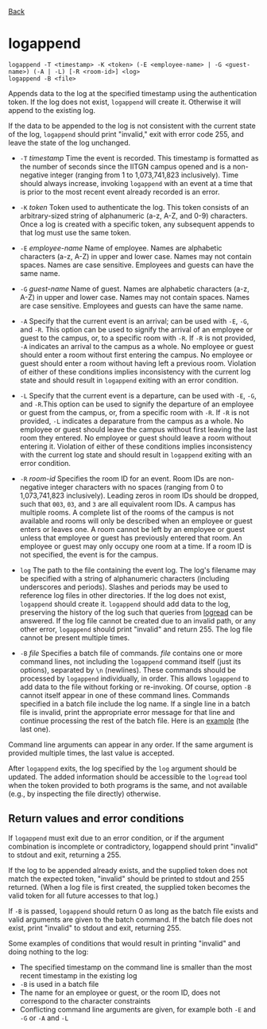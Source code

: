[Back](SPEC.md)

logappend
=========
    logappend -T <timestamp> -K <token> (-E <employee-name> | -G <guest-name>) (-A | -L) [-R <room-id>] <log>
    logappend -B <file>

Appends data to the log at the specified timestamp using the authentication token. If the log does not exist, `logappend` will create it. Otherwise it will append to the existing log. 

If the data to be appended to the log is not consistent with the current state of the log, `logappend` should print "invalid," exit with error code 255, and leave the state of the log unchanged. 

 * `-T` *timestamp* Time the event is recorded. This timestamp is formatted as the number of seconds since the IITGN campus opened and is a non-negative integer (ranging from 1 to 1,073,741,823 inclusively). Time should always increase, invoking `logappend` with an event at a time that is prior to the most recent event already recorded is an error. 

 * `-K` *token* Token used to authenticate the log. This token consists of an arbitrary-sized string of alphanumeric (a-z, A-Z, and 0-9) characters. Once a log is created with a specific token, any subsequent appends to that log must use the same token. 

 * `-E` *employee-name* Name of employee. Names are alphabetic characters (a-z, A-Z) in upper and lower case. Names may not contain spaces. Names are case sensitive. Employees and guests can have the same name.

 * `-G` *guest-name* Name of guest. Names are alphabetic characters (a-z, A-Z) in upper and lower case. Names may not contain spaces. Names are case sensitive. Employees and guests can have the same name.

 * `-A` Specify that the current event is an arrival; can be used with `-E`, `-G`, and `-R`. This option can be used to signify the arrival of an employee or guest to the campus, or, to a specific room with `-R`. If `-R` is not provided, `-A` indicates an arrival to the campus as a whole. No employee or guest should enter a room without first entering the campus. No employee or guest should enter a room without having left a previous room. Violation of either of these conditions implies inconsistency with the current log state and should result in `logappend` exiting with an error condition.

 * `-L` Specify that the current event is a departure, can be used with `-E`, `-G`, and `-R`.This option can be used to signify the departure of an employee or guest from the campus, or, from a specific room with `-R`. If `-R` is not provided, `-L` indicates a deparature from the campus as a whole. No employee or guest should leave the campus without first leaving the last room they entered. No employee or guest should leave a room without entering it. Violation of either of these conditions implies inconsistency with the current log state and should result in `logappend` exiting with an error condition.

 * `-R` *room-id* Specifies the room ID for an event. Room IDs are non-negative integer characters with no spaces (ranging from 0 to 1,073,741,823 inclusively). Leading zeros in room IDs should be dropped, such that `003`, `03`, and `3` are all equivalent room IDs. A campus has multiple rooms. A complete list of the rooms of the campus is not available and rooms will only be described when an employee or guest enters or leaves one. A room cannot be left by an employee or guest unless that employee or guest has previously entered that room. An employee or guest may only occupy one room at a time. If a room ID is not specified, the event is for the campus. 

 * `log` The path to the file containing the event log. The log's filename may be specified with a string of alphanumeric characters (including underscores and periods). Slashes and periods may be used to reference log files in other directories. If the log does not exist, `logappend` should create it. `logappend` should add data to the log, preserving the history of the log such that queries from [logread](LOGREAD.html) can be answered. If the log file cannot be created due to an invalid path, or any other error, `logappend` should print "invalid" and return 255. The log file cannot be present multiple times.

 * `-B` *file* Specifies a batch file of commands. *file* contains one or more command lines, not including the `logappend` command itself (just its options), separated by `\n` (newlines). These commands should be processed by `logappend` individually, in order. This allows `logappend` to add data to the file without forking or re-invoking. Of course, option `-B` cannot itself appear in one of these command lines. Commands specified in a batch file include the log name. If a single line in a batch file is invalid, print the appropriate error message for that line and continue processing the rest of the batch file. Here is an [example](EXAMPLES.html) (the last one).

Command line arguments can appear in any order. If the same argument is provided multiple times, the last value is accepted. 

After `logappend` exits, the log specified by the `log` argument should be updated. The added information should be accessible to the `logread` tool when the token provided to both programs is the same, and not available (e.g., by inspecting the file directly) otherwise. 

Return values and error conditions
----------------------------------
If `logappend` must exit due to an error condition, or if the argument combination is incomplete or contradictory, logappend should print "invalid" to stdout and exit, returning a 255. 

If the log to be appended already exists, and the supplied token does not match the expected token, "invalid" should be printed to stdout and 255 returned. (When a log file is first created, the supplied token becomes the valid token for all future accesses to that log.)

If `-B` is passed, `logappend` should return 0 as long as the batch file exists and valid arguments are given to the batch command. If the batch file does not exist, print "invalid" to stdout and exit, returning 255. 

Some examples of conditions that would result in printing "invalid" and doing nothing to the log:

 * The specified timestamp on the command line is smaller than the most recent timestamp in the existing log 
 * `-B` is used in a batch file
 * The name for an employee or guest, or the room ID, does not correspond to the character constraints
 * Conflicting command line arguments are given, for example both `-E` and `-G` or `-A` and `-L`

   
